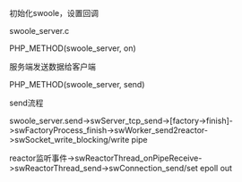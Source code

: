 初始化swoole，设置回调

swoole\_server.c

PHP\_METHOD\(swoole\_server, on\)

服务端发送数据给客户端

PHP\_METHOD\(swoole\_server, send\)

send流程

swoole\_server.send-&gt;swServer\_tcp\_send-&gt;\[factory-&gt;finish\]-&gt;swFactoryProcess\_finish-&gt;swWorker\_send2reactor-&gt;swSocket\_write\_blocking/write pipe

reactor监听事件-&gt;swReactorThread\_onPipeReceive-&gt;swReactorThread\_send-&gt;swConnection\_send/set epoll out





